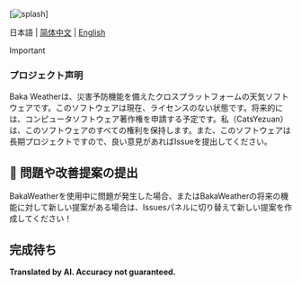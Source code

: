 [![splash](/.github/docs_style/splash.png)]

日本語 | [简体中文](./README.md) | [English](./README_EN.md)

> [!IMPORTANT]
> ### プロジェクト声明
> Baka Weatherは、災害予防機能を備えたクロスプラットフォームの天気ソフトウェアです。このソフトウェアは現在、ライセンスのない状態です。将来的には、コンピュータソフトウェア著作権を申請する予定です。私（CatsYezuan）は、このソフトウェアのすべての権利を保持します。また、このソフトウェアは長期プロジェクトですので、良い意見があればIssueを提出してください。

## 💌 問題や改善提案の提出

BakaWeatherを使用中に問題が発生した場合、またはBakaWeatherの将来の機能に対して新しい提案がある場合は、Issuesパネルに切り替えて新しい提案を作成してください！

## 完成待ち

**Translated by AI. Accuracy not guaranteed.**
